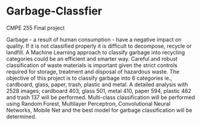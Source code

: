 # Garbage-Classfier
CMPE 255 Final project


Garbage - a result of human consumption - have a negative impact on quality. If it is not classified properly it is difficult to decompose, recycle or landfill. A Machine Learning approach to classify garbage into recycling categories could be an efficient and smarter way. Careful and robust classification of waste materials is important given the strict controls required for storage, treatment and disposal of hazardous waste. The objective of this project is to classify garbage into 6 categories ie., cardboard, glass, paper, trash, plastic and metal. A detailed analysis with 2528 images; cardboard 403, glass 501, metal 410, paper 594, plastic 482 and trash 137 will be performed. Multi-class classification will be performed using Random Forest, Multilayer Perceptron, Convolutional Neural Networks, Mobile Net and the best model for garbage classification will be determined.
